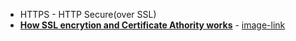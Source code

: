 - HTTPS - HTTP Secure(over SSL)
- [**How SSL encrytion and Certificate Athority works**](https://github.com/ychaouche/SSL-diagram) - [image-link](http://i.imgur.com/5T2fJsG.png)